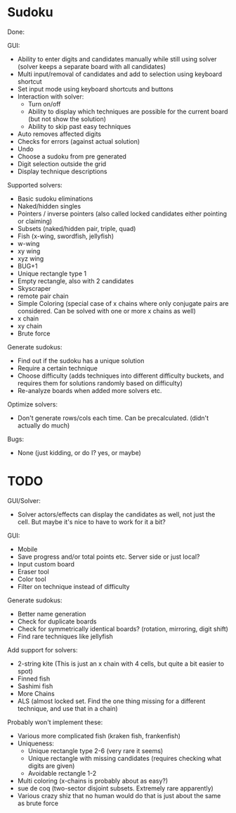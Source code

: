 # Sudoku

Done:

GUI:
- Ability to enter digits and candidates manually while still using solver (solver keeps a separate board with all candidates)
- Multi input/removal of candidates and add to selection using keyboard shortcut
- Set input mode using keyboard shortcuts and buttons
- Interaction with solver:
    - Turn on/off
    - Ability to display which techniques are possible for the current board (but not show the solution)
    - Ability to skip past easy techniques
- Auto removes affected digits
- Checks for errors (against actual solution)
- Undo
- Choose a sudoku from pre generated
- Digit selection outside the grid
- Display technique descriptions

Supported solvers:
- Basic sudoku eliminations
- Naked/hidden singles
- Pointers / inverse pointers (also called locked candidates either pointing or claiming)
- Subsets (naked/hidden pair, triple, quad)
- Fish (x-wing, swordfish, jellyfish)
- w-wing
- xy wing
- xyz wing
- BUG+1
- Unique rectangle type 1
- Empty rectangle, also with 2 candidates
- Skyscraper
- remote pair chain
- Simple Coloring (special case of x chains where only conjugate pairs are considered. Can be solved with one or more x chains as well)
- x chain
- xy chain
- Brute force

Generate sudokus:
- Find out if the sudoku has a unique solution
- Require a certain technique
- Choose difficulty (adds techniques into different difficulty buckets, and requires them for solutions randomly based on difficulty)
- Re-analyze boards when added more solvers etc.

Optimize solvers:
- Don't generate rows/cols each time. Can be precalculated. (didn't actually do much)

Bugs:
- None (just kidding, or do I? yes, or maybe)

# TODO

GUI/Solver:
- Solver actors/effects can display the candidates as well, not just the cell. But maybe it's nice to have to work for it a bit?

GUI:
- Mobile
- Save progress and/or total points etc. Server side or just local?
- Input custom board
- Eraser tool
- Color tool
- Filter on technique instead of difficulty

Generate sudokus:
- Better name generation
- Check for duplicate boards
- Check for symmetrically identical boards? (rotation, mirroring, digit shift)
- Find rare techniques like jellyfish

Add support for solvers: 
- 2-string kite (This is just an x chain with 4 cells, but quite a bit easier to spot)
- Finned fish
- Sashimi fish
- More Chains
- ALS (almost locked set. Find the one thing missing for a different technique, and use that in a chain)

Probably won't implement these:
- Various more complicated fish (kraken fish, frankenfish)
- Uniqueness:
  - Unique rectangle type 2-6 (very rare it seems)
  - Unique rectangle with missing candidates (requires checking what digits are given)
  - Avoidable rectangle 1-2
- Multi coloring (x-chains is probably about as easy?)
- sue de coq (two-sector disjoint subsets. Extremely rare apparently)
- Various crazy shiz that no human would do that is just about the same as brute force